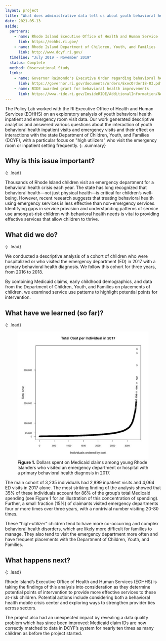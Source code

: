 ```yaml
---
layout: project
title: "What does administrative data tell us about youth behavioral health emergency service usage?"
date: 2021-05-13
aside:
  partners:
    - name: Rhode Island Executive Office of Health and Human Service
      link: https://eohhs.ri.gov/
    - name: Rhode Island Department of Children, Youth, and Families
      link: http://www.dcyf.ri.gov/
  timeline: "July 2019 - November 2019"
  status: Complete
  method: Observational Study
  links:
    - name: Governor Raimondo's Executive Order regarding behavioral health care
      link: https://governor.ri.gov/documents/orders/ExecOrder18-03.pdf
    - name: RIDE awarded grant for behavioral health improvements
      link: https://www.ride.ri.gov/InsideRIDE/AdditionalInformation/News/ViewArticle/tabid/408/ArticleId/517/RIDE-Awarded-2-5-Million-to-Improve-School-Climate-and-Support-Behavioral-Health.aspx
---
```


 The Policy Lab worked with the RI Executive Office of Health and Human Services (EOHHS) on an exploratory analysis of youth behavioral health inpatient and emergency room visit data. Our work generated descriptive analytics and answered various questions about the interaction of youth behavioral health inpatient visits and emergency visits and their effect on interactions with the state Department of Children, Youth, and Families (DCYF), with a particular focus on "high utilizers" who visit the emergency room or inpatient setting frequently.
{: .summary}

## Why is this issue important?
{: .lead}

Thousands of Rhode Island children visit an emergency department for a behavioral health crisis each year. The state has long recognized that behavioral health—not just physical health—is critical for children’s well-being. However, recent research suggests that treating behavioral health using emergency services is less effective than non-emergency services. Identifying gaps in service provision and understanding patterns of service use among at-risk children with behavioral health needs is vital to providing effective services that allow children to thrive.

## What did we do?
{: .lead}

We conducted a descriptive analysis of a cohort of children who were hospitalized or who visited the emergency department (ED) in 2017 with a primary behavioral health diagnosis. We follow this cohort for three years, from 2016 to 2018.

By combining Medicaid claims, early childhood demographics, and data from the Department of Children, Youth, and Families on placements of children, we examined service use patterns to highlight potential points for intervention.

## What have we learned (so far)?
{: .lead}

<figure class="float-right">
  <img class="img--rwd" src="/assets/img/projects/2021-05-13-youth-behavioral-analysis-graph.JPG" alt="line chart showing exponential growth in total cost of medicaid spending due to a small group of individuals">
  <figcaption><b>Figure 1.</b> Dollars spent on Medicaid claims among young Rhode Islanders who visited an emergency department or hospital with a primary behavioral health diagnosis in 2017.</figcaption>
</figure>

The main cohort of 3,235 individuals had 2,899 inpatient visits and 4,064 ED visits in 2017 alone. The most striking finding of the analysis showed that 35% of these individuals account for 86% of the group’s total Medicaid spending (see Figure 1 for an illustration of this concentration of spending). Further, a small fraction (15%) of claimants visited emergency departments four or more times over three years, with a nontrivial number visiting 20-80 times.  

These “high-utilizer” children tend to have more co-occurring and complex behavioral health disorders, which are likely more difficult for families to manage. They also tend to visit the emergency department more often and have frequent placements with the Department of Children, Youth, and Families.


## What happens next?
{: .lead}

Rhode Island’s Executive Office of Health and Human Services (EOHHS) is taking the findings of this analysis into consideration as they determine potential points of intervention to provide more effective services to these at-risk children. Potential actions include considering both a behavioral health mobile crisis center and exploring ways to strengthen provider ties across sectors.

The project also had an unexpected impact by revealing a data quality problem which has since been improved: Medicaid claim IDs are now correctly matched to data in DCYF’s system for nearly ten times as many children as before the project started.
